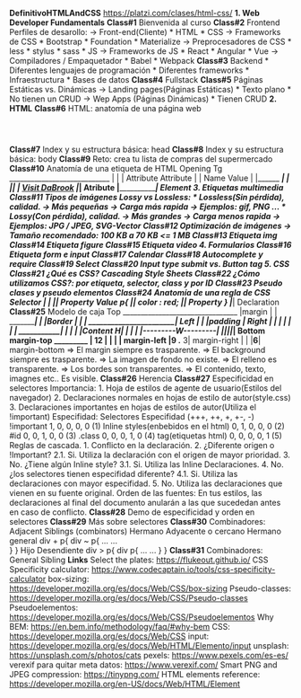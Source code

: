 **DefinitivoHTMLAndCSS**
    https://platzi.com/clases/html-css/
**1. Web Developer Fundamentals**
    **Class#1**
        Bienvenida al curso
    **Class#2**
        Frontend
            Perfiles de desarollo:
                -> Front-end(Cliente)
                    * HTML
                    * CSS
                        -> Frameworks de CSS
                            * Bootstrap
                            * Foundation
                            * Materialize
                        -> Preprocesadores de CSS
                            * less
                            * stylus
                            * sass
                    * JS
                        -> Frameworks de JS
                            * React
                            * Angular
                            * Vue
                        -> Compiladores / Empaquetador
                            * Babel
                            * Webpack
    **Class#3**
        Backend
            * Diferentes lenguajes de programación
            * Diferentes frameworks
            * Infraestructura
            * Bases de datos
    **Class#4**
        Fullstack
    **Class#5**
        Páginas Estáticas vs. Dinámicas
            -> Landing pages(Páginas Estáticas)
                * Texto plano
                * No tienen un CRUD
            -> Wep Apps (Páginas Dinámicas)
                * Tienen CRUD
**2. HTML**
    **Class#6**
        HTML: anatomía de una página web
        <html>
            <header>
            </header>
            <body>
            </body>
            <footer>
            </footer>
        </html>
    **Class#7**
        Index y su estructura básica: head
    **Class#8**
        Index y su estructura básica: body
    **Class#9**
        Reto: crea tu lista de compras del supermercado
    **Class#10**
        Anatomía de una etiqueta de HTML
                    Opening Tg
             ____________________________
            |                           |
            | Attribute     Attribute   |
            |   Name          Value     |
            |______  ___________________|
            |      ||                   |
            <a href="http://dabrook.org">Visit DaBrook</a>
            |___________________________|
                    Atribute
            |_____________________________________________|
                                Element
**3. Etiquetas multimedia**
    **Class#11**
        Tipos de imágenes
            Lossy vs Lossless:
                * Lossless(Sin pérdida), calidad.
                    -> Más pequeñas
                    -> Carga más rapida
                    -> Ejemplos: gif, PNG ...
                * Lossy(Con pérdida), calidad.
                    -> Más grandes
                    -> Carga menos rapida
                    -> Ejemplos: JPG / JPEG, SVG-Vector
    **Class#12**
        Optimización de imágenes
            -> Tamaño recomendado: 100 KB a 70 KB <= 1 MB
    **Class#13**
        Etiqueta img
    **Class#14**
        Etiqueta figure
    **Class#15**
        Etiqueta video
**4. Formularios**
    **Class#16**
        Etiqueta form e input
    **Class#17**
        Calendar
    **Class#18**
        Autocomplete y require
    **Class#19**
        Select
    **Class#20**
        Input type submit vs. Button tag
**5. CSS**
    **Class#21**
        ¿Qué es CSS?
            Cascading Style Sheets
    **Class#22**
        ¿Cómo utilizamos CSS?: por etiqueta, selector, class y por ID
    **Class#23**
        Pseudo clases y pseudo elementos
    **Class#24**
        Anatomía de una regla de CSS
        Selector
        |  |
        |__|         Property Value
         p{          |___|
             color  : red;
            |_____|
            Property
        }
        |_________________|
            Declaration
    **Class#25**
        Modelo de caja
                            Top
                ________________________________
                |margin                         |
                |   ____________________________|
                |   |Border                     |
                |   |    _______________________|
        Left    |   |   |padding                | Right
                |   |   |                       |
                |   |   |   ____________________|
                |   |   |   |Content           H|
                |   |   |   |---------W---------|
                |___|___|___|___________________|
                            Bottom
                            margin-top
                             _________
                            |   12    |
                            |    |    |
                margin-left |9   .__ 3| margin-right
                            |         |
                            |____6____|
                            margin-bottom
        => El margin siempre es trasparente.
        => El background siempre es trasparente.
        => La imagen de fondo no existe.
        => El relleno es transparente.
        => Los bordes son transparentes.
        => El contenido, texto, imagnes etc.. Es visible.
    **Class#26**
        Herencia
    **Class#27**
        Especificidad en selectores
            Importancia:
                1. Hoja de estilos de agente de usuario(Estilos del navegador)
                2. Declaraciones normales en hojas de estilo de autor(style.css)
                3. Declaraciones importantes en hojas de estilos de autor(Utiliza el !important)
            Especifidad:
                Selectores                           Especifidad
                                                    (+++, ++,  +,  +-,  -)  
                !important                           1,    0,   0,  0,   0  (1)
                Inline styles(enbebidos en el html)  0,    1,   0,  0,   0  (2)
                #id                                  0,    0,   1,  0,   0  (3)
                .class                               0,    0,   0,  1,   0  (4)
                tag(etiquetas html)                  0,    0,   0,  0,   1  (5)
            Reglas de cascada.
                1. Conflicto en la declaración.
                2. ¿Diferente origen o !Important?
                    2.1. Si. Utiliza la declaración con el origen de mayor prioridad.
                3. No. ¿Tiene algún Inline style?
                    3.1. Si. Utiliza las Inline Declaraciones.
                4. No. ¿los selectores tienen especifidad diferente?
                    4.1. Si. Utiliza las declaraciones con mayor especifidad.
                5. No. Utiliza las declaraciones que vienen en su fuente original.
            Orden de las fuentes:
                En tus estilos, las declaraciones al final del documento anularán a las que sucededan antes en caso de conflicto.
        **Class#28**
            Demo de especificidad y orden en selectores
        **Class#29**
            Más sobre selectores
        **Class#30**
            Combinadores: Adjacent Siblings (combinators)
            Hermano Adyacente o cercano          Hermano general
            div + p{                             div ~ p{
                ...                                 ...  
            }                                    }
            Hijo                                 Desendiente
            div > p{                             div p{
                ...                                 ...
            }                                    }
        **Class#31**
            Combinadores: General Sibling
**Links**
    Select the plates:
        https://flukeout.github.io/
    CSS Specificity calculator:
        https://www.codecaptain.io/tools/css-specificity-calculator
    box-sizing:    
        https://developer.mozilla.org/es/docs/Web/CSS/box-sizing
    Pseudo-classes:
        https://developer.mozilla.org/es/docs/Web/CSS/Pseudo-classes
    Pseudoelementos:
        https://developer.mozilla.org/es/docs/Web/CSS/Pseudoelementos
    Why BEM:
        https://en.bem.info/methodology/faq/#why-bem
    CSS:
        https://developer.mozilla.org/es/docs/Web/CSS
    input:
        https://developer.mozilla.org/es/docs/Web/HTML/Elemento/input
    unsplash:
        https://unsplash.com/s/photos/cats
    pexels:
        https://www.pexels.com/es-es/
    verexif para quitar meta datos:
        https://www.verexif.com/
    Smart PNG and JPEG compression:
        https://tinypng.com/
    HTML elements reference:
        https://developer.mozilla.org/en-US/docs/Web/HTML/Element